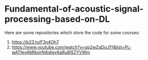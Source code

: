 # Fundamental-of-acoustic-signal-processing-based-on-DL
Here are some repositories which store the code for some courses:   
1. https://b23.tv/F3n4Oh7
2. https://www.youtube.com/watch?v=gp2wZqDoJ1Y&list=PL-wATfeyAMNoirN4idjev6aRu8ISZYVWm
   
